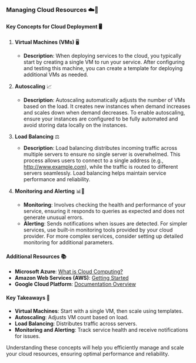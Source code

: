 ### Managing Cloud Resources ☁️🔧

#### Key Concepts for Cloud Deployment 🖥️

1. **Virtual Machines (VMs)** 🖥️
   - **Description**: When deploying services to the cloud, you typically start by creating a single VM to run your service. After configuring and testing this machine, you can create a template for deploying additional VMs as needed.

2. **Autoscaling** 📈
   - **Description**: Autoscaling automatically adjusts the number of VMs based on the load. It creates new instances when demand increases and scales down when demand decreases. To enable autoscaling, ensure your instances are configured to be fully automated and avoid storing data locally on the instances.

3. **Load Balancing** ⚖️
   - **Description**: Load balancing distributes incoming traffic across multiple servers to ensure no single server is overwhelmed. This process allows users to connect to a single address (e.g., http://www.example.com), while the traffic is routed to different servers seamlessly. Load balancing helps maintain service performance and reliability.

4. **Monitoring and Alerting** 📊🔔
   - **Monitoring**: Involves checking the health and performance of your service, ensuring it responds to queries as expected and does not generate unusual errors.
   - **Alerting**: Sends notifications when issues are detected. For simpler services, use built-in monitoring tools provided by your cloud provider. For more complex services, consider setting up detailed monitoring for additional parameters.

#### Additional Resources 📚

- **Microsoft Azure**: [What is Cloud Computing?](https://azure.microsoft.com/en-us/overview/what-is-cloud-computing/)
- **Amazon Web Services (AWS)**: [Getting Started](https://aws.amazon.com/getting-started/)
- **Google Cloud Platform**: [Documentation Overview](https://cloud.google.com/docs/overview/)

#### Key Takeaways 🎯

- **Virtual Machines**: Start with a single VM, then scale using templates.
- **Autoscaling**: Adjusts VM count based on load.
- **Load Balancing**: Distributes traffic across servers.
- **Monitoring and Alerting**: Track service health and receive notifications for issues.

Understanding these concepts will help you efficiently manage and scale your cloud resources, ensuring optimal performance and reliability.